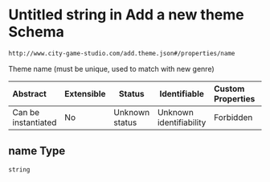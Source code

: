 # Untitled string in Add a new theme Schema

```txt
http://www.city-game-studio.com/add.theme.json#/properties/name
```

Theme name (must be unique, used to match with new genre)


| Abstract            | Extensible | Status         | Identifiable            | Custom Properties | Additional Properties | Access Restrictions | Defined In                                                                     |
| :------------------ | ---------- | -------------- | ----------------------- | :---------------- | --------------------- | ------------------- | ------------------------------------------------------------------------------ |
| Can be instantiated | No         | Unknown status | Unknown identifiability | Forbidden         | Allowed               | none                | [add-theme.schema.json\*](../out/add-theme.schema.json "open original schema") |

## name Type

`string`
